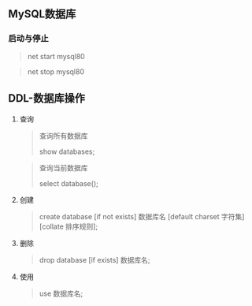## MySQL数据库



### 启动与停止

> net start mysql80

> net stop mysql80





## DDL-数据库操作

1. 查询

   > 查询所有数据库
   >
   > show databases;

   > 查询当前数据库
   >
   > select database();

2. 创建

   > create database [if not exists] 数据库名 [default charset 字符集] [collate 排序规则];

3. 删除

   > drop database [if exists] 数据库名;

4. 使用

   > use 数据库名;
